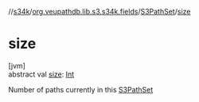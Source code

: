 //[s34k](../../../index.md)/[org.veupathdb.lib.s3.s34k.fields](../index.md)/[S3PathSet](index.md)/[size](size.md)

# size

[jvm]\
abstract val [size](size.md): [Int](https://kotlinlang.org/api/latest/jvm/stdlib/kotlin/-int/index.html)

Number of paths currently in this [S3PathSet](index.md)
